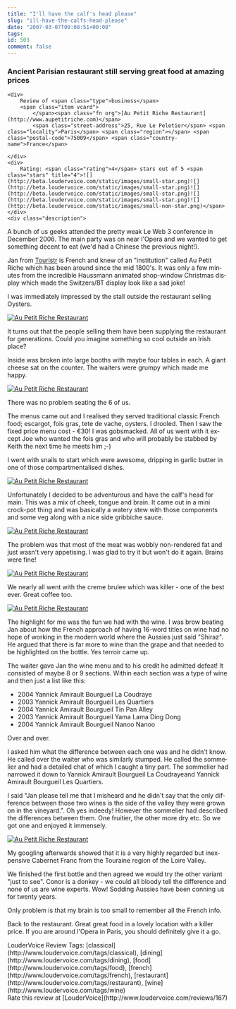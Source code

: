 ```yaml
---
title: "I'll have the calf's head please"
slug: "ill-have-the-calfs-head-please"
date: "2007-03-07T09:08:51+00:00"
tags:
id: 503
comment: false
---
```


<div lang="en" class="hreview">

### Ancient Parisian restaurant still serving great food at amazing prices

    <div>
        Review of <span class="type">business</span>
        <span class="item vcard">
            </span><span class="fn org">[Au Petit Riche Restaurant](http://www.aupetitriche.com)</span>
            <span class="street-address">25, Rue Le Peletier</span> <span class="locality">Paris</span> <span class="region"></span> <span class="postal-code">75009</span> <span class="country-name">France</span>

    </div>
    <div>
        Rating: <span class="rating">4</span> stars out of 5 <span class="stars" title="4">![](http://beta.loudervoice.com/static/images/small-star.png)![](http://beta.loudervoice.com/static/images/small-star.png)![](http://beta.loudervoice.com/static/images/small-star.png)![](http://beta.loudervoice.com/static/images/small-star.png)![](http://beta.loudervoice.com/static/images/small-non-star.png)</span>
    </div>
    <div class="description">

A bunch of us geeks attended the pretty weak Le Web 3 conference in December 2006\. The main party was on near l'Opera and we wanted to get something decent to eat (we'd had a Chinese the previous night!).

Jan from [Touristr](http://www.touristr.com/) is French and knew of an "institution" called Au Petit Riche which has been around since the mid 1800's. It was only a few minutes from the incredible Haussmann animated shop-window Christmas display which made the Switzers/BT display look like a sad joke!

I was immediately impressed by the stall outside the restaurant selling Oysters.

[![Au Petit Riche Restaurant](http://farm1.static.flickr.com/142/323910127_9be2ad0d32_m.jpg)](http://www.flickr.com/photos/bandon1/323910127/ "Photo Sharing")

 It turns out that the people selling them have been supplying the restaurant for generations. Could you imagine something so cool outside an Irish place?

Inside was broken into large booths with maybe four tables in each. A giant cheese sat on the counter. The waiters were grumpy which made me happy.

[![Au Petit Riche Restaurant](http://farm1.static.flickr.com/140/323909209_f0e38108c6_m.jpg)](http://www.flickr.com/photos/bandon1/323909209/ "Photo Sharing")

There was no problem seating the 6 of us.

The menus came out and I realised they served traditional classic French food; escargot, fois gras, tete de vache, oysters. I drooled. Then I saw the fixed price menu cost - €30! I was gobsmacked. All of us went with it except Joe who wanted the fois gras and who will probably be stabbed by Keith the next time he meets him ;-)

I went with snails to start which were awesome, dripping in garlic butter in one of those compartmentalised dishes. 

[![Au Petit Riche Restaurant](http://farm1.static.flickr.com/132/323908011_eacf20ce97_m.jpg)](http://www.flickr.com/photos/bandon1/323908011/ "Photo Sharing")

Unfortunately I decided to be adventurous and have the calf's head for main. This was a mix of cheek, tongue and brain. It came out in a mini crock-pot thing and was basically a watery stew with those components and some veg along with a nice side gribbiche sauce.

[![Au Petit Riche Restaurant](http://farm1.static.flickr.com/129/323908181_2b8ec712a0_m.jpg)](http://www.flickr.com/photos/bandon1/323908181/ "Photo Sharing")

The problem was that most of the meat was wobbly non-rendered fat and just wasn't very appetising. I was glad to try it but won't do it again. Brains were fine!

[![Au Petit Riche Restaurant](http://farm1.static.flickr.com/125/323908355_1daa64cd08_m.jpg)](http://www.flickr.com/photos/bandon1/323908355/ "Photo Sharing")

We nearly all went with the creme brulee which was killer - one of the best ever. Great coffee too.

[![Au Petit Riche Restaurant](http://farm1.static.flickr.com/144/323908832_685f4f90aa_m.jpg)](http://www.flickr.com/photos/bandon1/323908832/ "Photo Sharing")

The highlight for me was the fun we had with the wine. I was brow beating Jan about how the French approach of having 16-word titles on wine had no hope of working in the modern world where the Aussies just said "Shiraz". He argued that there is far more to wine than the grape and that needed to be highlighted on the bottle. Yes terroir came up.

The waiter gave Jan the wine menu and to his credit he admitted defeat! It consisted of maybe 8 or 9 sections. Within each section was a type of wine and then just a list like this:

*   2004 Yannick Amirault Bourgueil La Coudraye
*   2003 Yannick Amirault Bourgueil Les Quartiers
*   2004 Yannick Amirault Bourgueil Tin Pan Alley
*   2003 Yannick Amirault Bourgueil Yama Lama Ding Dong
*   2004 Yannick Amirault Bourgueil Nanoo Nanoo

Over and over.

I asked him what the difference between each one was and he didn't know. He called over the waiter who was similarly stumped. He called the sommelier and had a detailed chat of which I caught a tiny part. The sommelier had narrowed it down to Yannick Amirault Bourgueil La Coudrayeand Yannick Amirault Bourgueil Les Quartiers.

I said "Jan please tell me that I misheard and he didn't say that the only difference between those two wines is the side of the valley they were grown on in the vineyard.". Oh yes indeedy! However the sommelier had described the differences between them. One fruitier, the other more dry etc. So we got one and enjoyed it immensely. 

[![Au Petit Riche Restaurant](http://farm1.static.flickr.com/129/323909008_6b55152964_m.jpg)](http://www.flickr.com/photos/bandon1/323909008/ "Photo Sharing")

My googling afterwards showed that it is a very highly regarded but inexpensive Cabernet Franc from the Touraine region of the Loire Valley.

We finished the first bottle and then agreed we would try the other variant "just to see". Conor is a donkey - we could all bloody tell the difference and none of us are wine experts. Wow! Sodding Aussies have been conning us for twenty years.

Only problem is that my brain is too small to remember all the French info.

Back to the restaurant. Great great food in a lovely location with a killer price. If you are around l'Opera in Paris, you should definitely give it a go.
</div>
    <div class="review_tags">LouderVoice Review Tags: [classical](http://www.loudervoice.com/tags/classical), [dining](http://www.loudervoice.com/tags/dining), [food](http://www.loudervoice.com/tags/food), [french](http://www.loudervoice.com/tags/french), [restaurant](http://www.loudervoice.com/tags/restaurant), [wine](http://www.loudervoice.com/tags/wine)</div>
    <div class="rate">Rate this review at [LouderVoice](http://www.loudervoice.com/reviews/167)</div>
</div>
